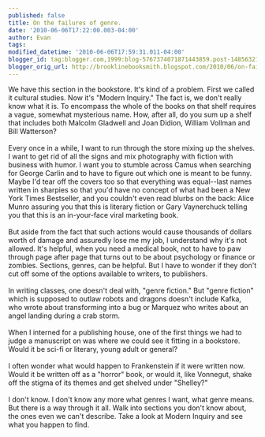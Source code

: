 ```yaml
---
published: false
title: On the failures of genre.
date: '2010-06-06T17:22:00.003-04:00'
author: Evan
tags: 
modified_datetime: '2010-06-06T17:59:31.011-04:00'
blogger_id: tag:blogger.com,1999:blog-5767374071871443859.post-1485632144985866593
blogger_orig_url: http://brooklinebooksmith.blogspot.com/2010/06/on-failures-of-genre.html
---
```


We have this section in the bookstore. It's kind of a problem. First we called it cultural studies. Now it's "Modern Inquiry." The fact is, we don't really know what it is. To encompass the whole of the books on that shelf requires a vague, somewhat mysterious name. How, after all, do you sum up a shelf that includes both Malcolm Gladwell and Joan Didion, William Vollman and Bill Watterson?<br /><br />Every once in a while, I want to run through the store mixing up the shelves. I want to get rid of all the signs and mix photography with fiction with business with humor. I want you to stumble across Camus when searching for George Carlin and to have to figure out which one is meant to be funny. Maybe I'd tear off the covers too so that everything was equal--last names written in sharpies so that you'd have no concept of what had been a New York Times Bestseller, and you couldn't even read blurbs on the back: Alice Munro assuring you that this is literary fiction or Gary Vaynerchuck telling you that this is an in-your-face viral marketing book.<br /><br />But aside from the fact that such actions would cause thousands of dollars worth of damage and assuredly lose me my job, I understand why it's not allowed. It's helpful, when you need a medical book, not to have to paw through page after page that turns out to be about psychology or finance or zombies. Sections, genres, can be helpful. But I have to wonder if they don't cut off some of the options available to writers, to publishers.<br /><br />In writing classes, one doesn't deal with, "genre fiction." But "genre fiction" which is supposed to outlaw robots and dragons doesn't include Kafka, who wrote about transforming into a bug or Marquez who writes about an angel landing during a crab storm.<br /><br />When I interned for a publishing house, one of the first things we had to judge a manuscript on was where we could see it fitting in a bookstore. Would it be sci-fi or literary, young adult or general?<br /><br />I often wonder what would happen to Frankenstein if it were written now. Would it be written off as a "horror" book, or would it, like Vonnegut, shake off the stigma of its themes and get shelved under "Shelley?"<br /><br />I don't know. I don't know any more what genres I want, what genre means. But there is a way through it all. Walk into sections you don't know about, the ones even we can't describe. Take a look at Modern Inquiry and see what you happen to find.